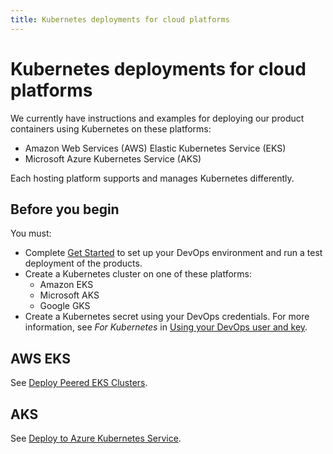 ```yaml
---
title: Kubernetes deployments for cloud platforms
---
```

# Kubernetes deployments for cloud platforms

We currently have instructions and examples for deploying our product containers using Kubernetes on these platforms:

* Amazon Web Services (AWS) Elastic Kubernetes Service (EKS)
* Microsoft Azure Kubernetes Service (AKS)

Each hosting platform supports and manages Kubernetes differently.

## Before you begin

You must:

* Complete [Get Started](../get-started/introduction.md) to set up your DevOps environment and run a test deployment of the products.
* Create a Kubernetes cluster on one of these platforms:
    * Amazon EKS
    * Microsoft AKS
    * Google GKS
* Create a Kubernetes secret using your DevOps credentials. For more information, see *For Kubernetes*  in [Using your DevOps user and key](../how-to/devopsUserKey.md).

## AWS EKS

See [Deploy Peered EKS Clusters](deployK8s-AWS.md).

## AKS

See [Deploy to Azure Kubernetes Service](deployK8s-AKS.md).